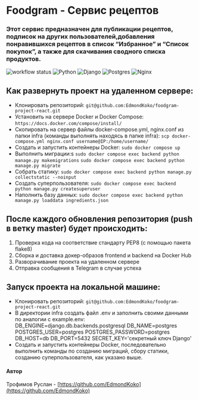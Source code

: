# Foodgram - Сервис рецептов

### Этот сервис предназначен для публикации рецептов, подписок на других пользователей,добавления понравившихся рецептов в список “Избранное” и “Список покупок”, а также для скачивания сводного списка продуктов.

![workflow status](https://github.com/EdmondKoko/foodgram-project-react/actions/workflows/foodgram-workflow.yml/badge.svg)
![Python](https://img.shields.io/badge/Python-3.10-blue?style=for-the-badge&logo=python&logoColor=yellow)
![Django](https://img.shields.io/badge/Django-3.2.18-red?style=for-the-badge&logo=django&logoColor=blue)
![Postgres](https://img.shields.io/badge/Postgres-13.0-blueviolet?style=for-the-badge&logo=postgresql&logoColor=yellow)
![Nginx](https://img.shields.io/badge/NGINX-1.21.3-orange?style=for-the-badge&logo=nginx&logoColor=green)


## Как развернуть проект на удаленном сервере:
 - Клонировать репозиторий:
```git@github.com:EdmondKoko/foodgram-project-react.git```
 - Установить на сервере Docker и Docker Compose:
```https://docs.docker.com/compose/install/```
 - Скопировать на сервер файлы docker-compose.yml, nginx.conf из папки infra (команды выполнять находясь в папке infra):
```scp docker-compose.yml nginx.conf username@IP:/home/username/```
 - Создать и запустить контейнеры Docker:
```sudo docker compose up```
 - Выполнить миграции:s
```sudo docker compose exec backend python manage.py makemigrations```
```sudo docker compose exec backend python manage.py migrate```
 - Собрать статику:
```sudo docker compose exec backend python manage.py collectstatic --noinput```
 - Создать суперпользователя:
```sudo docker compose exec backend python manage.py createsuperuser```
 - Наполнить базу данных:
```sudo docker compose exec backend python manage.py loaddata ingredients.json```

## После каждого обновления репозитория (push в ветку master) будет происходить:
1. Проверка кода на соответствие стандарту PEP8 (с помощью пакета flake8)
2. Сборка и доставка докер-образов frontend и backend на Docker Hub
3. Разворачивание проекта на удаленном сервере
4. Отправка сообщения в Telegram в случае успеха

## Запуск проекта на локальной машине:
- Клонировать репозиторий:
```git@github.com:EdmondKoko/foodgram-project-react.git```
- В директории infra создать файл .env и заполнить своими данными по аналогии с example.env:
DB_ENGINE=django.db.backends.postgresql
DB_NAME=postgres
POSTGRES_USER=postgres
POSTGRES_PASSWORD=postgres
DB_HOST=db
DB_PORT=5432
SECRET_KEY='секретный ключ Django'
- Создать и запустить контейнеры Docker, последовательно выполнить команды по созданию миграций, сбору статики, созданию суперпользователя, как указано выше.

#### Автор 
 
Трофимов Руслан - [https://github.com/EdmondKoko](https://github.com/EdmondKoko)
